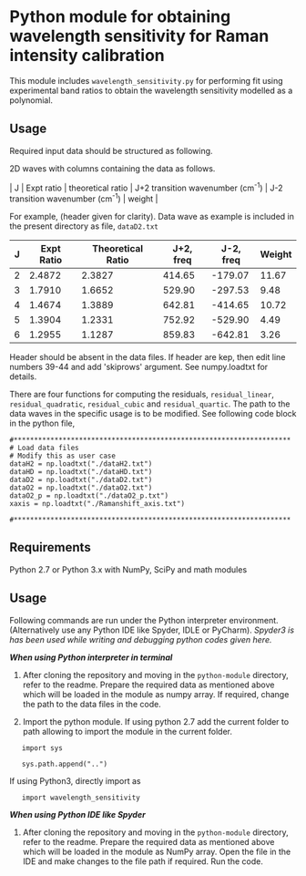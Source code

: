 # Python module for obtaining wavelength sensitivity for Raman intensity calibration

This module includes `wavelength_sensitivity.py` for performing fit using experimental band ratios to obtain the wavelength sensitivity modelled as a polynomial.

Usage
----------------
Required input data should be structured as following.

2D waves with columns  containing the data as follows.

|   J   |  Expt  ratio |  theoretical ratio |   J+2  transition wavenumber  (cm<sup>-1</sup>) |  J-2  transition wavenumber (cm<sup>-1</sup>) | weight  |

For example,   (header  given for  clarity). Data wave as example is included in the present directory  as file, `dataD2.txt`

| J | Expt Ratio | Theoretical  Ratio | J+2, freq | J-2, freq | Weight |
|---|     ------------|-----------------      |-----------   |-----------   |--------    |
| 2 | 2.4872     | 2.3827               | 414.65    | -179.07   | 11.67   |
| 3 | 1.7910     | 1.6652               | 529.90    | -297.53   | 9.48    |
| 4 | 1.4674     | 1.3889               | 642.81    | -414.65   | 10.72  |
| 5 | 1.3904     | 1.2331               | 752.92    | -529.90   | 4.49    |
| 6 | 1.2955     | 1.1287               | 859.83    | -642.81   | 3.26    |


Header should be absent in the data files. If header are kep, then edit line numbers  39-44 and add 'skiprows' argument. See numpy.loadtxt for details.

There are four functions for computing the residuals, `residual_linear`, `residual_quadratic`, `residual_cubic` and `residual_quartic`. The  path to the data waves in the specific usage is to be modified. See following code block in the python file,
```
#********************************************************************
# Load data files
# Modify this as user case
dataH2 = np.loadtxt("./dataH2.txt")
dataHD = np.loadtxt("./dataHD.txt")
dataD2 = np.loadtxt("./dataD2.txt")
dataO2 = np.loadtxt("./dataO2.txt")
dataO2_p = np.loadtxt("./dataO2_p.txt")
xaxis = np.loadtxt("./Ramanshift_axis.txt")

#********************************************************************
```


Requirements
----------------
Python 2.7 or Python 3.x with NumPy, SciPy and math modules

Usage
----------------
Following commands are run under the Python interpreter environment. (Alternatively use any Python IDE like Spyder, IDLE or PyCharm). *Spyder3 is has been used while writing and debugging  python  codes given  here.*

***When using Python interpreter in terminal***

1. After cloning the repository and moving in the `python-module` directory,  refer to the readme.  Prepare the required data as mentioned above which will be loaded in the module  as numpy array. If required, change the path to the data files in the code.  

2. Import the python module. If  using python 2.7 add the current folder to path allowing to import the module in the current folder.

```
   import sys

   sys.path.append("..")
```

If using Python3, directly import as

  ```
     import wavelength_sensitivity
  ```

***When using Python IDE like Spyder***

1. After cloning the repository and moving in the `python-module` directory,  refer to the readme.  Prepare the required data as mentioned above which will be loaded in the module  as NumPy array. Open the  file in the IDE and make changes  to the file path if required. Run the code.
